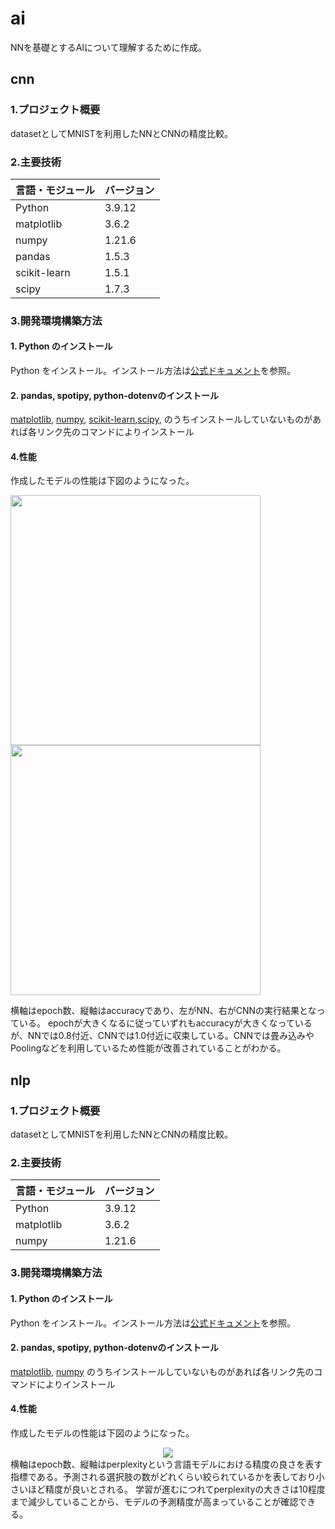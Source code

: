 # ai
NNを基礎とするAIについて理解するために作成。

## cnn
### 1.プロジェクト概要
datasetとしてMNISTを利用したNNとCNNの精度比較。

### 2.主要技術

| 言語・モジュール | バージョン |
| -------------------- | ---------- |
| Python                | 3.9.12       |
| matplotlib                | 3.6.2       |
| numpy                | 1.21.6       |
| pandas                | 1.5.3       |
| scikit-learn                | 1.5.1       |
| scipy                | 1.7.3       |

### 3.開発環境構築方法

#### 1. Python のインストール

Python をインストール。インストール方法は[公式ドキュメント](https://www.python.org/downloads/)を参照。

#### 2. pandas, spotipy, python-dotenvのインストール

[matplotlib](https://matplotlib.org/stable/users/getting_started/), [numpy](https://numpy.org/ja/install/), [scikit-learn](https://scikit-learn.org/stable/install.html),[scipy](https://scipy.org/install/),  のうちインストールしていないものがあれば各リンク先のコマンドによりインストール

#### 4.性能

作成したモデルの性能は下図のようになった。

<img src="https://github.com/user-attachments/assets/e48abb03-8e47-4cab-a51f-afcfcb29289b" width="400"><img src="https://github.com/user-attachments/assets/75b18731-97eb-4675-8b44-972502eb536b" width="400">

横軸はepoch数、縦軸はaccuracyであり、左がNN、右がCNNの実行結果となっている。
epochが大きくなるに従っていずれもaccuracyが大きくなっているが、NNでは0.8付近、CNNでは1.0付近に収束している。CNNでは畳み込みやPoolingなどを利用しているため性能が改善されていることがわかる。



## nlp
### 1.プロジェクト概要
datasetとしてMNISTを利用したNNとCNNの精度比較。

### 2.主要技術

| 言語・モジュール | バージョン |
| -------------------- | ---------- |
| Python                | 3.9.12       |
| matplotlib                | 3.6.2       |
| numpy                | 1.21.6       |

### 3.開発環境構築方法

#### 1. Python のインストール

Python をインストール。インストール方法は[公式ドキュメント](https://www.python.org/downloads/)を参照。

#### 2. pandas, spotipy, python-dotenvのインストール

[matplotlib](https://matplotlib.org/stable/users/getting_started/), [numpy](https://numpy.org/ja/install/)  のうちインストールしていないものがあれば各リンク先のコマンドによりインストール

#### 4.性能

作成したモデルの性能は下図のようになった。
<div align="center">
  <img src="https://github.com/user-attachments/assets/42c444fd-7984-4fec-994c-40c259dcd9c4">
</div>
横軸はepoch数、縦軸はperplexityという言語モデルにおける精度の良さを表す指標である。予測される選択肢の数がどれくらい絞られているかを表しており小さいほど精度が良いとされる。
学習が進むにつれてperplexityの大きさは10程度まで減少していることから、モデルの予測精度が高まっていることが確認できる。
